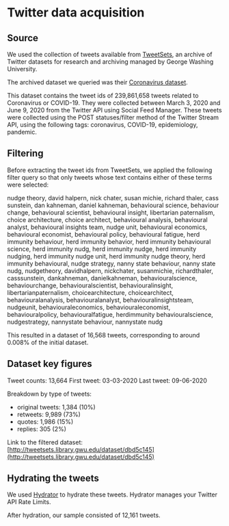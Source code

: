 # Twitter data acquisition

## Source

We used the collection of tweets available from [TweetSets](https://tweetsets.library.gwu.edu/), an archive of Twitter datasets for research and archiving
managed by George Washing University.

The archived dataset we queried was their [Coronavirus dataset](https://dataverse.harvard.edu/dataset.xhtml?persistentId=doi:10.7910/DVN/LW0BTB).

This dataset contains the tweet ids of 239,861,658 tweets related to Coronavirus or COVID-19. They were collected
between March 3, 2020 and June 9, 2020 from the Twitter API using Social Feed Manager. These tweets were collected using
the POST statuses/filter method of the Twitter Stream API, using the following tags: coronavirus, COVID-19,
epidemiology, pandemic.


## Filtering

Before extracting the tweet ids from TweetSets, we applied the following filter query so that only tweets whose text
contains either of these terms were selected:

nudge theory, david halpern, nick chater, susan michie, richard thaler, cass sunstein, dan kahneman, daniel kahneman, behavioural science, behaviour change, behavioural scientist,  behavioural insight, libertarian paternalism, choice architecture, choice architect, behavioural analysis, behavioural analyst, behavioural insights team, nudge unit, behavioural economics, behavioural economist, behavioural policy, behavioural fatigue, herd immunity behaviour, herd immunity behavior, herd immunity behavioural science, herd immunity nudg, herd immunity nudge, herd immunity nudging, herd immunity nudge unit, herd immunity nudge theory, herd immunity behavioural, nudge strategy, nanny state behaviour, nanny state nudg, nudgetheory, davidhalpern, nickchater, susanmichie, richardthaler, casssunstein, dankahneman, danielkahneman, behaviouralscience, behaviourchange, behaviouralscientist, behaviouralinsight,  libertarianpaternalism, choicearchitecture, choicearchitect, behaviouralanalysis, behaviouralanalyst, behaviouralinsightsteam, nudgeunit, behaviouraleconomics, behaviouraleconomist, behaviouralpolicy, behaviouralfatigue, herdimmunity behaviouralscience, nudgestrategy, nannystate behaviour, nannystate nudg

This resulted in a dataset of 16,568 tweets, corresponding to around 0.008% of the initial dataset.


## Dataset key figures
 
Tweet counts: 	13,664 
First tweet: 	03-03-2020 
Last tweet: 	09-06-2020

Breakdown by type of tweets: 

- original tweets: 	1,384 (10%) 
- retweets: 		9,989 (73%) 
- quotes:			1,986 (15%) 
- replies: 			305 (2%)


Link to the filtered dataset:
[http://tweetsets.library.gwu.edu/dataset/dbd5c145](http://tweetsets.library.gwu.edu/dataset/dbd5c145)


## Hydrating the tweets

We used [Hydrator](https://github.com/DocNow/hydrator) to hydrate these tweets. Hydrator manages your Twitter API Rate Limits.

After hydration, our sample consisted of 12,161 tweets.